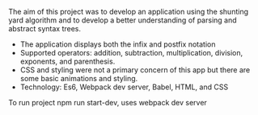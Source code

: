 
The aim of this project was to develop an application using the shunting yard algorithm and to develop a better understanding of parsing and abstract syntax trees.
- The application displays both the infix and postfix notation
- Supported operators: addition, subtraction, multiplication, division, exponents, and parenthesis. 
- CSS and styling were not a primary concern of this app but there are some basic animations and styling. 
- Technology: Es6, Webpack dev server, Babel, HTML, and CSS


To run project npm run start-dev, uses webpack dev server
